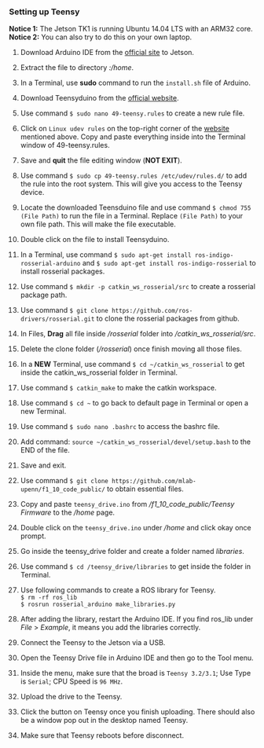 ### Setting up Teensy

**Notice 1:** The Jetson TK1 is running Ubuntu 14.04 LTS with an ARM32 core. <br />
**Notice 2:** You can also try to do this on your own laptop.

1. Download Arduino IDE from the [official site](https://www.arduino.cc/en/Main/Software) to Jetson.

2. Extract the file to directory _:/home_.

3. In a Terminal, use **sudo** command to run the `install.sh` file of Arduino.

4. Download Teensyduino from the [official website](https://www.pjrc.com/teensy/td_download.html).

5. Use command `$ sudo nano 49-teensy.rules` to create a new rule file.

6. Click on `Linux udev rules` on the top-right corner of the [website](https://www.pjrc.com/teensy/td_download.html) mentioned above. 
  Copy and paste everything inside into the Terminal window of 49-teensy.rules.

7. Save and **quit** the file editing window (**NOT EXIT**).

8. Use command `$ sudo cp 49-teensy.rules /etc/udev/rules.d/` to add the rule into the root system. 
  This will give you access to the Teensy device.
  
9. Locate the downloaded Teensduino file and use command `$ chmod 755 (File Path)` to run the file in a Terminal. 
  Replace `(File Path)` to your own file path. This will make the file executable. 

10. Double click on the file to install Teensyduino.

11. In a Terminal, use command `$ sudo apt-get install ros-indigo-rosserial-arduino` and `$ sudo apt-get install ros-indigo-rosserial`
  to install rosserial packages.
  
12. Use command `$ mkdir -p catkin_ws_rosserial/src` to create a rosserial package path.

13. Use command `$ git clone https://github.com/ros-drivers/rosserial.git` to clone the rosserial packages from github.

14. In Files, **Drag** all file inside _/rosserial_ folder into _/catkin_ws_rosserial/src_.

15. Delete the clone folder (_/rosserial_) once finish moving all those files.

16. In a **NEW** Terminal, use command `$ cd ~/catkin_ws_rosserial` to get inside the catkin_ws_rosserial folder in Terminal.

17. Use command `$ catkin_make` to make the catkin workspace.

18. Use command `$ cd ~` to go back to default page in Terminal or open a new Terminal.

19. Use command `$ sudo nano .bashrc` to access the bashrc file.

20. Add command: `source ~/catkin_ws_rosserial/devel/setup.bash` to the END of the file.

21. Save and exit.

22. Use command `$ git clone https://github.com/mlab-upenn/f1_10_code_public/` to obtain essential files.

23. Copy and paste `teensy_drive.ino` from _/f1_10_code_public/Teensy Firmware_ to the _/home_ page.

24. Double click on the `teensy_drive.ino` under _/home_ and click okay once prompt.

25. Go inside the teensy_drive folder and create a folder named _libraries_.

26. Use command `$ cd /teensy_drive/libraries` to get inside the folder in Terminal.

27. Use following commands to create a ROS library for Teensy. <br /> 
  `$ rm -rf ros_lib` <br />
  `$ rosrun rosserial_arduino make_libraries.py` <br />
  
28. After adding the library, restart the Arduino IDE. 
  If you find ros_lib under _File_ > _Example_, it means you add the libraries correctly.
  
29. Connect the Teensy to the Jetson via a USB.

30. Open the Teensy Drive file in Arduino IDE and then go to the Tool menu.

31. Inside the menu, make sure that the broad is `Teensy 3.2/3.1`; Use Type is `Serial`; CPU Speed is `96 MHz`.

32. Upload the drive to the Teensy.

33. Click the button on Teensy once you finish uploading. There should also be a window pop out in the desktop named Teensy.

34. Make sure that Teensy reboots before disconnect.
